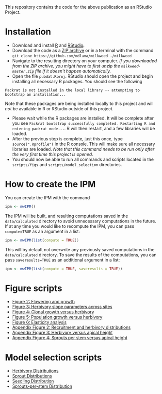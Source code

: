 This repository contains the code for the above publication as an RStudio Project.

# Installation

 - Download and install [R](https://www.r-project.org/) and [RStudio](https://www.rstudio.com/products/rstudio/download/).
 - Download the code as a [ZIP archive](https://github.com/mdlama/milkweed/archive/master.zip) or in a terminal with the command `git clone https://github.com/mdlama/milkweed ./milkweed` 
 - Navigate to the resulting directory on your computer.  *If you downloaded from the ZIP archive, you might have to first unzip the `milkweed-master.zip` file if it doesn't happen automatically.*
 - Open the file `pubdat.Rproj`.  RStudio should open the project and begin installing all necessary R packages.  You should see the following
 
 ```
 Packrat is not installed in the local library -- attempting to bootstrap an installation...
 ```
 
 Note that these packages are being installed locally to this project and will *not* be available in R or RStudio outside of this project.
 - Please wait while the R packages are installed.  It will be complete after you see `Packrat bootstrap successfully completed. Restarting R and entering packrat mode...`.  R will then restart, and a few libraries will be loaded.
 - After the previous step is complete, just this once, type `source(".Rprofile")` in the R console.  This will make sure all necessary libraries are loaded.  *Note that this command needs to be run only after the very first time this project is opened.*
 - You should now be able to run all commands and scripts located in the `scripts/figs` and `scripts/model_selection` directories.
 
# How to create the IPM
You can create the IPM with the command
 
```r
ipm <- mwIPM()
```
 
The IPM will be built, and resulting computations saved in the `data/calculated` directory to avoid unnecessary computations in the future.  If at any time you would like to recompute the IPM, you can pass `compute=TRUE` as an argument in a list:
 
```r
ipm <- mwIPM(list(compute = TRUE))
```
 
This will by default not overwrite any previously saved computations in the `data/calculated` directory.  To save the results of the computations, you can pass `saveresults=TRUE` as an additional argument in a list:
 
```r
ipm <- mwIPM(list(compute = TRUE, saveresults = TRUE))
```

# Figure scripts

 - [Figure 2: Flowering and growth](scripts/figs/Figure2_FloweringAndGrowth/Figure2_FloweringAndGrowth.html)
 - [Figure 3: Herbivory slope parameters across sites](scripts/figs/Figure3_HerbSlopePars/Figure3_HerbSlopePars.html)
 - [Figure 4: Clonal growth versus herbivory](scripts/figs/Figure4_ClonalGrowthVsHerb/Figure4_ClonalGrowthVsHerb.html)
 - [Figure 5: Population growth versus herbivory](scripts/figs/Figure5_PopGrowthVsHerb/Figure5_PopGrowthVsHerb.html)
 - [Figure 6: Elasticity analysis](scripts/figs/Figure6_ElasticityAnalysis/Figure6_ElasticityAnalysis.html)
 - [Appendix Figure 2: Recruitment and herbivory distributions](scripts/figs/AppendixFigure2_RecruitAndHerbDist/AppendixFigure2_RecruitAndHerbDist.html)
 - [Appendix Figure 3: Herbivory versus apical height](scripts/figs/AppendixFigure3_HerbVsHeight/AppendixFigure3_HerbVsHeight.html)
 - [Appendix Figure 4: Sprouts per stem versus apical height](scripts/figs/AppendixFigure4_SproutsPerStemVsHeight/AppendixFigure4_SproutsPerStemVsHeight.html)

# Model selection scripts

 - [Herbivory Distributions](scripts/model_selection/FitHerbivoryDistribution.html)
 - [Sprout Distributions](scripts/model_selection/FitBudlingDistribution.html)
 - [Seedling Distribution](scripts/model_selection/FitSeedlingDistribution.html)
 - [Sprouts-per-stem Distribution](scripts/model_selection/FitBudlingsPerStem.html)
